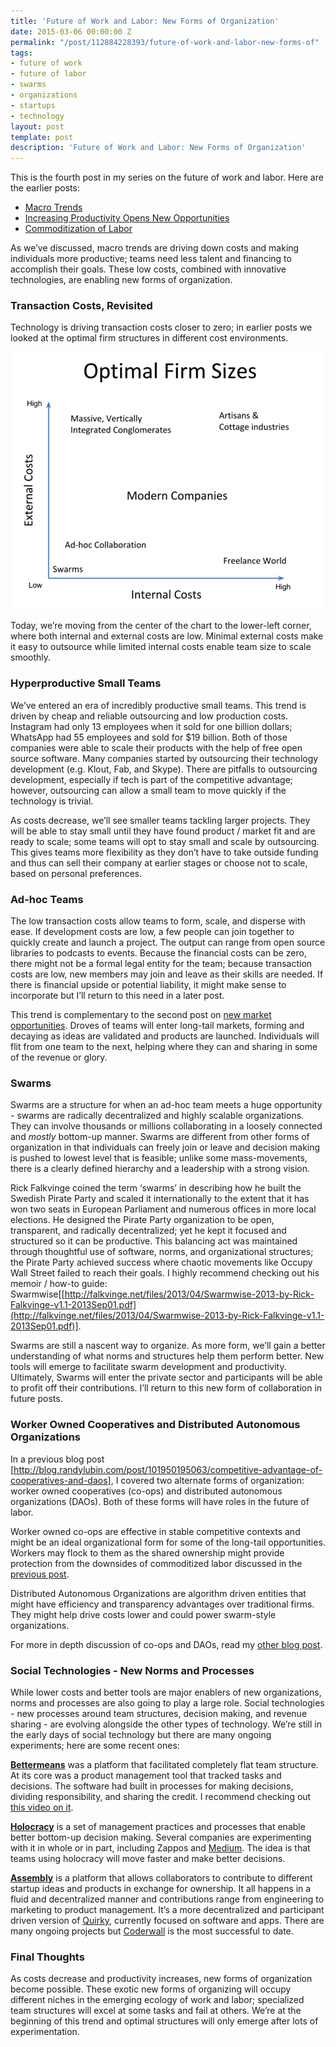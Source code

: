 ```yaml
---
title: 'Future of Work and Labor: New Forms of Organization'
date: 2015-03-06 00:00:00 Z
permalink: "/post/112884228393/future-of-work-and-labor-new-forms-of"
tags:
- future of work
- future of labor
- swarms
- organizations
- startups
- technology
layout: post
template: post
description: 'Future of Work and Labor: New Forms of Organization'
---
```


This is the fourth post in my series on the future of work and labor. Here are the earlier posts:

*   [Macro Trends](http://blog.randylubin.com/post/111157362883/the-future-of-work-and-labor-macro-trends)
*   [Increasing Productivity Opens New Opportunities](http://blog.randylubin.com/post/111521237963/future-of-work-and-labor-increasing-productivity)
*   [Commoditization of Labor](http://blog.randylubin.com/post/111962448733/future-of-work-and-labor-commoditization-of-labor)

As we’ve discussed, macro trends are driving down costs and making individuals more productive; teams need less talent and financing to accomplish their goals. These low costs, combined with innovative technologies, are enabling new forms of organization.

### Transaction Costs, Revisited

Technology is driving transaction costs closer to zero; in earlier posts we looked at the optimal firm structures in different cost environments.

![](/images/ead15a98fb15f3659169260507bcb5eeef5865b00e8098103f1d39a545739992.png)

Today, we’re moving from the center of the chart to the lower-left corner, where both internal and external costs are low. Minimal external costs make it easy to outsource while limited internal costs enable team size to scale smoothly.

### Hyperproductive Small Teams

We’ve entered an era of incredibly productive small teams. This trend is driven by cheap and reliable outsourcing and low production costs. Instagram had only 13 employees when it sold for one billion dollars; WhatsApp had 55 employees and sold for $19 billion. Both of those companies were able to scale their products with the help of free open source software. Many companies started by outsourcing their technology development (e.g. Klout, Fab, and Skype). There are pitfalls to outsourcing development, especially if tech is part of the competitive advantage; however, outsourcing can allow a small team to move quickly if the technology is trivial.

As costs decrease, we’ll see smaller teams tackling larger projects. They will be able to stay small until they have found product / market fit and are ready to scale; some teams will opt to stay small and scale by outsourcing. This gives teams more flexibility as they don’t have to take outside funding and thus can sell their company at earlier stages or choose not to scale, based on personal preferences.

### Ad-hoc Teams

The low transaction costs allow teams to form, scale, and disperse with ease. If development costs are low, a few people can join together to quickly create and launch a project. The output can range from open source libraries to podcasts to events. Because the financial costs can be zero, there might not be a formal legal entity for the team; because transaction costs are low, new members may join and leave as their skills are needed. If there is financial upside or potential liability, it might make sense to incorporate but I’ll return to this need in a later post.

This trend is complementary to the second post on [new market opportunities](http://blog.randylubin.com/post/111521237963/future-of-work-and-labor-increasing-productivity). Droves of teams will enter long-tail markets, forming and decaying as ideas are validated and products are launched. Individuals will flit from one team to the next, helping where they can and sharing in some of the revenue or glory.

### Swarms

Swarms are a structure for when an ad-hoc team meets a huge opportunity - swarms are radically decentralized and highly scalable organizations. They can involve thousands or millions collaborating in a loosely connected and *mostly* bottom-up manner. Swarms are different from other forms of organization in that individuals can freely join or leave and decision making is pushed to lowest level that is feasible; unlike some mass-movements, there is a clearly defined hierarchy and a leadership with a strong vision.

Rick Falkvinge coined the term ‘swarms’ in describing how he built the Swedish Pirate Party and scaled it internationally to the extent that it has won two seats in European Parliament and numerous offices in more local elections. He designed the Pirate Party organization to be open, transparent, and radically decentralized; yet he kept it focused and structured so it can be productive. This balancing act was maintained through thoughtful use of software, norms, and organizational structures; the Pirate Party achieved success where chaotic movements like Occupy Wall Street failed to reach their goals. I highly recommend checking out his memoir / how-to guide: Swarmwise[[http://falkvinge.net/files/2013/04/Swarmwise-2013-by-Rick-Falkvinge-v1.1-2013Sep01.pdf](http://falkvinge.net/files/2013/04/Swarmwise-2013-by-Rick-Falkvinge-v1.1-2013Sep01.pdf)].

Swarms are still a nascent way to organize. As more form, we’ll gain a better understanding of what norms and structures help them perform better. New tools will emerge to facilitate swarm development and productivity. Ultimately, Swarms will enter the private sector and participants will be able to profit off their contributions. I’ll return to this new form of collaboration in future posts.

### Worker Owned Cooperatives and Distributed Autonomous Organizations

In a previous blog post [http://blog.randylubin.com/post/101950195063/competitive-advantage-of-cooperatives-and-daos], I covered two alternate forms of organization: worker owned cooperatives (co-ops) and distributed autonomous organizations (DAOs). Both of these forms will have roles in the future of labor.

Worker owned co-ops are effective in stable competitive contexts and might be an ideal organizational form for some of the long-tail opportunities. Workers may flock to them as the shared ownership might provide protection from the downsides of commoditized labor discussed in the [previous post](http://blog.randylubin.com/post/111962448733/future-of-work-and-labor-commoditization-of-labor).

Distributed Autonomous Organizations are algorithm driven entities that might have efficiency and transparency advantages over traditional firms. They might help drive costs lower and could power swarm-style organizations.

For more in depth discussion of co-ops and DAOs, read my [other blog post](http://blog.randylubin.com/post/101950195063/competitive-advantage-of-cooperatives-and-daos).

### Social Technologies - New Norms and Processes

While lower costs and better tools are major enablers of new organizations, norms and processes are also going to play a large role. Social technologies - new processes around team structures, decision making, and revenue sharing - are evolving alongside the other types of technology. We’re still in the early days of social technology but there are many ongoing experiments; here are some recent ones:

**[Bettermeans](http://help.bettermeans.com/)** was a platform that facilitated completely flat team structure. At its core was a product management tool that tracked tasks and decisions. The software had built in processes for making decisions, dividing responsibility, and sharing the credit. I recommend checking out [this video on it](https://www.youtube.com/watch?v=MAlnMWlvw9g).

**[Holocracy](http://holacracy.org/)**&nbsp;is a set of management practices and processes that enable better bottom-up decision making. Several companies are experimenting with it in whole or in part, including Zappos and [Medium](http://firstround.com/review/How-Medium-is-building-a-new-kind-of-company-with-no-managers/). The idea is that teams using holocracy will move faster and make better decisions.

**[Assembly](https://assembly.com/)**&nbsp;is a platform that allows collaborators to contribute to different startup ideas and products in exchange for ownership. It all happens in a fluid and decentralized manner and contributions range from engineering to marketing to product management. It’s a more decentralized and participant driven version of [Quirky](https://www.quirky.com/shop), currently focused on software and apps. There are many ongoing projects but [Coderwall](https://coderwall.com/welcome) is the most successful to date.

### Final Thoughts

As costs decrease and productivity increases, new forms of organization become possible. These exotic new forms of organizing will occupy different niches in the emerging ecology of work and labor; specialized team structures will excel at some tasks and fail at others. We’re at the beginning of this trend and optimal structures will only emerge after lots of experimentation.